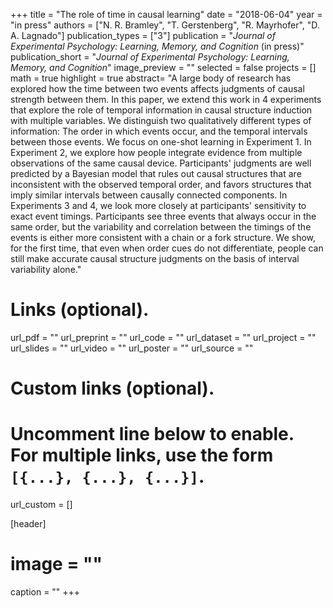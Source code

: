 +++
title = "The role of time in causal learning"
date = "2018-06-04"
year = "in press"
authors = ["N. R. Bramley", "T. Gerstenberg", "R. Mayrhofer", "D. A. Lagnado"]
publication_types = ["3"]
publication = "_Journal of Experimental Psychology: Learning, Memory, and Cognition_ (in press)"
publication_short = "_Journal of Experimental Psychology: Learning, Memory, and Cognition_"
image_preview = ""
selected = false
projects = []
math = true
highlight = true
abstract= "A large body of research has explored how the time between two events affects judgments of causal strength between them. In this paper, we extend this work in 4 experiments that explore the role of temporal information in causal structure induction with multiple variables. We distinguish two qualitatively different types of information: The order in which events occur, and the temporal intervals between those events. We focus on one-shot learning in Experiment 1. In Experiment 2, we explore how people integrate evidence from multiple observations of the same causal device. Participants' judgments are well predicted by a Bayesian model that rules out causal structures that are inconsistent with the observed temporal order, and favors structures that imply similar intervals between causally connected components. In Experiments 3 and 4, we look more closely at participants' sensitivity to exact event timings. Participants see three events that always occur in the same order, but the variability and correlation between the timings of the events is either more consistent with a chain or a fork structure. We show, for the first time, that even when order cues do not differentiate, people can still make accurate causal structure judgments on the basis of interval variability alone."

# Links (optional).
url_pdf = ""
url_preprint = ""
url_code = ""
url_dataset = ""
url_project = ""
url_slides = ""
url_video = ""
url_poster = ""
url_source = ""

# Custom links (optional).
#   Uncomment line below to enable. For multiple links, use the form `[{...}, {...}, {...}]`.
url_custom = []

[header]
# image = ""
caption = ""
+++

